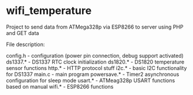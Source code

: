 # wifi_temperature
Project to send data from ATMega328p via ESP8266 to server using PHP and GET data

File description:

config.h - configuration (power pin connection, debug support activated)
ds1337.* - DS1337 RTC clock initialization
ds1820.* - DS1820 temperature sensor functions
http.* - HTTP protocol stuff
i2c.* - basic I2C functionality for DS1337
main.c - main program
powersave.* - Timer2 asynchronous configuration for sleep mode
usart.* - ATMeag328p USART functions based on manual
wifi.* - ESP8266 functions
